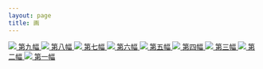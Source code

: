 ```yaml
---
layout: page
title: 画
---
```


<div class="gallery">
<a class="exhibition" href="/gallery/9">
    <img src="{{ site.photourl }}/photos/paint-y-9.jpg?imageView2/5/w/350/q/100!"/>
    <span class="name">第九幅</span>
  </a>
  <a class="exhibition" href="/gallery/8">
    <img src="{{ site.photourl }}/photos/paint-y-8.jpg?imageView2/5/w/350/q/100!"/>
    <span class="name">第八幅</span>
  </a>
  <a class="exhibition" href="/gallery/7">
    <img src="{{ site.photourl }}/photos/paint-y-7.jpg?imageView2/5/w/350/q/100!"/>
    <span class="name">第七幅</span>
  </a>
  <a class="exhibition" href="/gallery/6">
    <img src="{{ site.photourl }}/photos/paint-y-6.jpg?imageView2/5/w/350/q/100!"/>
    <span class="name">第六幅</span>
  </a>
  <a class="exhibition" href="/gallery/5">
    <img src="{{ site.photourl }}/photos/paint-y-5.jpg?imageView2/5/w/350/q/100!"/>
    <span class="name">第五幅</span>
  </a>
  <a class="exhibition" href="/gallery/4">
    <img src="{{ site.photourl }}/photos/paint-y-4.jpg?imageView2/5/w/350/q/100!"/>
    <span class="name">第四幅</span>
  </a>
  <a class="exhibition" href="/gallery/3">
    <img src="{{ site.photourl }}/photos/paint-y-3-4.jpg?imageView2/5/w/350/q/100!"/>
    <span class="name">第三幅</span>
  </a>
  <a class="exhibition" href="/gallery/2">
    <img src="{{ site.photourl }}/photos/paint-y-2.jpg?imageView2/5/w/350/q/100!"/>
    <span class="name">第二幅</span>
  </a>
  <a class="exhibition" href="/gallery/1">
    <img src="{{ site.photourl }}/photos/paint-y-1.jpg?imageView2/5/w/350/q/100!"/>
    <span class="name">第一幅</span>
  </a>
</div>